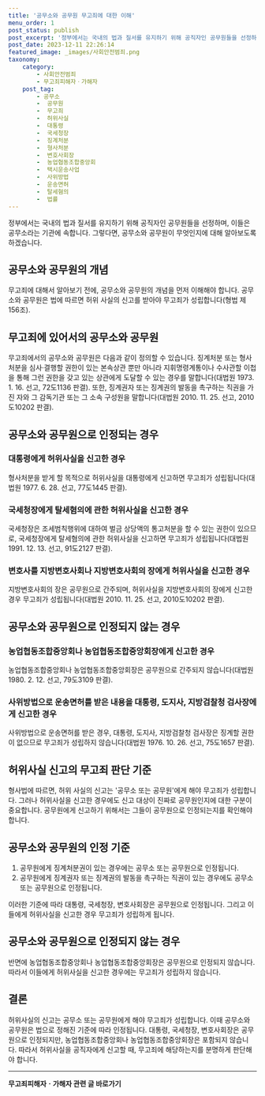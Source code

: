 ```yaml
---
title: '공무소와 공무원 무고죄에 대한 이해'
menu_order: 1
post_status: publish
post_excerpt: '정부에서는 국내의 법과 질서를 유지하기 위해 공직자인 공무원들을 선정하며, 이들은 공무소라는 기관에 속합니다. 그렇다면, 공무소와 공무원이 무엇인지에 대해 알아보도록 하겠습니다.'
post_date: 2023-12-11 22:26:14
featured_image: _images/사회안전범죄.png
taxonomy:
    category:
        - 사회안전범죄
        - 무고죄피해자ㆍ가해자
    post_tag:
        - 공무소
        -  공무원
        -  무고죄
        -  허위사실
        -  대통령
        -  국세청장
        -  징계처분
        -  형사처분
        -  변호사회장
        -  농업협동조합중앙회
        -  택시운송사업
        -  사위방법
        -  운송면허
        -  탈세혐의
        -  법률
---
```



정부에서는 국내의 법과 질서를 유지하기 위해 공직자인 공무원들을 선정하며, 이들은 공무소라는 기관에 속합니다. 그렇다면, 공무소와 공무원이 무엇인지에 대해 알아보도록 하겠습니다.

## 공무소와 공무원의 개념

무고죄에 대해서 알아보기 전에, 공무소와 공무원의 개념을 먼저 이해해야 합니다. 공무소와 공무원은 법에 따르면 허위 사실의 신고를 받아야 무고죄가 성립합니다(형법 제156조). 

## 무고죄에 있어서의 공무소와 공무원

무고죄에서의 공무소와 공무원은 다음과 같이 정의할 수 있습니다. 징계처분 또는 형사처분을 심사·결행할 권한이 있는 본속상관 뿐만 아니라 지휘명령계통이나 수사관할 이첩을 통해 그런 권한을 갖고 있는 상관에게 도달할 수 있는 경우를 말합니다(대법원 1973. 1. 16. 선고, 72도1136 판결). 또한, 징계권자 또는 징계권의 발동을 촉구하는 직권을 가진 자와 그 감독기관 또는 그 소속 구성원을 말합니다(대법원 2010. 11. 25. 선고, 2010도10202 판결).

## 공무소와 공무원으로 인정되는 경우

### 대통령에게 허위사실을 신고한 경우
형사처분을 받게 할 목적으로 허위사실을 대통령에게 신고하면 무고죄가 성립됩니다(대법원 1977. 6. 28. 선고, 77도1445 판결).

### 국세청장에게 탈세혐의에 관한 허위사실을 신고한 경우
국세청장은 조세범칙행위에 대하여 벌금 상당액의 통고처분을 할 수 있는 권한이 있으므로, 국세청장에게 탈세혐의에 관한 허위사실을 신고하면 무고죄가 성립됩니다(대법원 1991. 12. 13. 선고, 91도2127 판결).

### 변호사를 지방변호사회나 지방변호사회의 장에게 허위사실을 신고한 경우
지방변호사회의 장은 공무원으로 간주되며, 허위사실을 지방변호사회의 장에게 신고한 경우 무고죄가 성립됩니다(대법원 2010. 11. 25. 선고, 2010도10202 판결).

## 공무소와 공무원으로 인정되지 않는 경우

### 농업협동조합중앙회나 농업협동조합중앙회장에게 신고한 경우
농업협동조합중앙회나 농업협동조합중앙회장은 공무원으로 간주되지 않습니다(대법원 1980. 2. 12. 선고, 79도3109 판결).

### 사위방법으로 운송면허를 받은 내용을 대통령, 도지사, 지방검찰청 검사장에게 신고한 경우
사위방법으로 운송면허를 받은 경우, 대통령, 도지사, 지방검찰청 검사장은 징계할 권한이 없으므로 무고죄가 성립하지 않습니다(대법원 1976. 10. 26. 선고, 75도1657 판결).

## 허위사실 신고의 무고죄 판단 기준

형사법에 따르면, 허위 사실의 신고는 '공무소 또는 공무원'에게 해야 무고죄가 성립합니다. 그러나 허위사실을 신고한 경우에도 신고 대상이 진짜로 공무원인지에 대한 구분이 중요합니다. 공무원에게 신고하기 위해서는 그들이 공무원으로 인정되는지를 확인해야 합니다.

## 공무소와 공무원의 인정 기준

1. 공무원에게 징계처분권이 있는 경우에는 공무소 또는 공무원으로 인정됩니다.
2. 공무원에게 징계권자 또는 징계권의 발동을 촉구하는 직권이 있는 경우에도 공무소 또는 공무원으로 인정됩니다.

이러한 기준에 따라 대통령, 국세청장, 변호사회장은 공무원으로 인정됩니다. 그리고 이들에게 허위사실을 신고한 경우 무고죄가 성립하게 됩니다.

## 공무소와 공무원으로 인정되지 않는 경우

반면에 농업협동조합중앙회나 농업협동조합중앙회장은 공무원으로 인정되지 않습니다. 따라서 이들에게 허위사실을 신고한 경우에는 무고죄가 성립하지 않습니다.

## 결론


허위사실의 신고는 공무소 또는 공무원에게 해야 무고죄가 성립합니다. 이때 공무소와 공무원은 법으로 정해진 기준에 따라 인정됩니다. 대통령, 국세청장, 변호사회장은 공무원으로 인정되지만, 농업협동조합중앙회나 농업협동조합중앙회장은 포함되지 않습니다. 따라서 허위사실을 공직자에게 신고할 때, 무고죄에 해당하는지를 분명하게 판단해야 합니다.


<!-- wp:separator -->
<hr class="wp-block-separator has-alpha-channel-opacity"/>
<!-- /wp:separator -->

<!-- wp:group {"backgroundColor":"base","layout":{"type":"constrained"}} -->
<div class="wp-block-group has-base-background-color has-background"><!-- wp:paragraph {"align":"center","fontSize":"medium"} -->
<p class="has-text-align-center has-large-font-size"><strong>무고죄피해자ㆍ가해자 관련 글 바로가기</strong></p>
<!-- /wp:paragraph -->


<!-- wp:latest-posts
{"categories":[{"id":30974,"count":19,"description":"","link":"https://uknowlaw.com/category/%eb%ac%b4%ea%b3%a0%ec%a3%84%ed%94%bc%ed%95%b4%ec%9e%90%e3%86%8d%ea%b0%80%ed%95%b4%ec%9e%90/","name":"무고죄피해자ㆍ가해자","slug":"무고죄피해자ㆍ가해자","taxonomy":"category","parent":0,"meta":[],"_links":{"self":[{"href":"https://uknowlaw.com/wp-json/wp/v2/categories/30974"}],"collection":[{"href":"https://uknowlaw.com/wp-json/wp/v2/categories"}],"about":[{"href":"https://uknowlaw.com/wp-json/wp/v2/taxonomies/category"}],"wp:post_type":[{"href":"https://uknowlaw.com/wp-json/wp/v2/posts?categories=30974"}],"curies":[{"name":"wp","href":"https://api.w.org/{rel}","templated":true}]}}],"postsToShow":100,"excerptLength":28,"postLayout":"grid","columns":2,"featuredImageAlign":"left","featuredImageSizeSlug":"large","fontSize":"small"} /--></div>
<!-- /wp:group -->